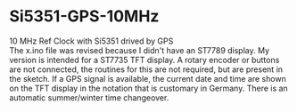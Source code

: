 # Si5351-GPS-10MHz

10 MHz Ref Clock with Si5351 drived by GPS<BR>
The x.ino file was revised because I didn't have an ST7789 display. My version is intended for a ST7735 TFT display. A rotary encoder or buttons are not connected, the routines for this are not required, but are present in the sketch. If a GPS signal is available, the current date and time are shown on the TFT display in the notation that is customary in Germany. There is an automatic summer/winter time changeover.
